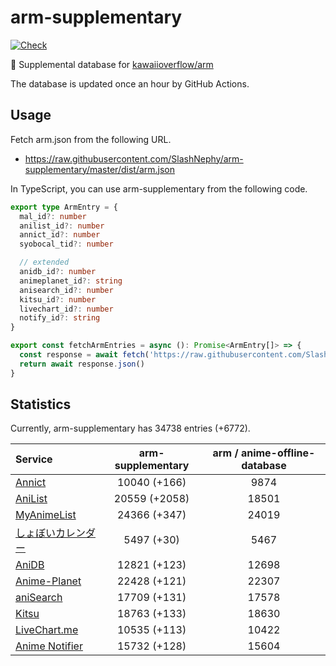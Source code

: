 # arm-supplementary

[![Check](https://github.com/SlashNephy/arm-supplementary/actions/workflows/check-node.yml/badge.svg)](https://github.com/SlashNephy/arm-supplementary/actions/workflows/check-node.yml)

💊 Supplemental database for [kawaiioverflow/arm](https://github.com/kawaiioverflow/arm)

The database is updated once an hour by GitHub Actions.

## Usage

Fetch arm.json from the following URL.

- https://raw.githubusercontent.com/SlashNephy/arm-supplementary/master/dist/arm.json

In TypeScript, you can use arm-supplementary from the following code.

```TypeScript
export type ArmEntry = {
  mal_id?: number
  anilist_id?: number
  annict_id?: number
  syobocal_tid?: number

  // extended
  anidb_id?: number
  animeplanet_id?: string
  anisearch_id?: number
  kitsu_id?: number
  livechart_id?: number
  notify_id?: string
}

export const fetchArmEntries = async (): Promise<ArmEntry[]> => {
  const response = await fetch('https://raw.githubusercontent.com/SlashNephy/arm-supplementary/master/dist/arm.json')
  return await response.json()
}
```

## Statistics

Currently, arm-supplementary has 34738 entries (+6772).

| Service                                     | arm-supplementary | arm / anime-offline-database |
| :------------------------------------------ | :---------------: | :--------------------------: |
| [Annict](https://annict.com)                |   10040 (+166)    |             9874             |
| [AniList](https://anilist.co)               |   20559 (+2058)   |            18501             |
| [MyAnimeList](https://myanimelist.net)      |   24366 (+347)    |            24019             |
| [しょぼいカレンダー](https://cal.syoboi.jp) |    5497 (+30)     |             5467             |
| [AniDB](https://anidb.net)                  |   12821 (+123)    |            12698             |
| [Anime-Planet](https://anime-planet.com)    |   22428 (+121)    |            22307             |
| [aniSearch](https://anisearch.com)          |   17709 (+131)    |            17578             |
| [Kitsu](https://kitsu.io)                   |   18763 (+133)    |            18630             |
| [LiveChart.me](https://livechart.me)        |   10535 (+113)    |            10422             |
| [Anime Notifier](https://notify.moe)        |   15732 (+128)    |            15604             |
